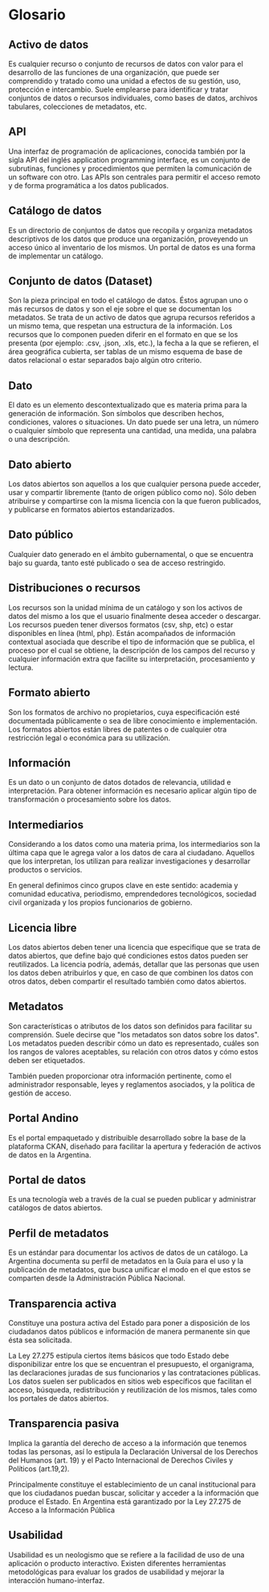 # Glosario


## Activo de datos

Es cualquier recurso o conjunto de recursos de datos con valor para el desarrollo de las funciones de una organización, que puede ser comprendido y tratado como una unidad a efectos de su gestión, uso, protección e intercambio.
Suele emplearse para identificar y tratar conjuntos de datos o recursos individuales, como bases de datos, archivos tabulares, colecciones de metadatos, etc.

## API

Una interfaz de programación de aplicaciones, conocida también por la sigla API del inglés application programming interface,​ es un conjunto de subrutinas, funciones y procedimientos que permiten la comunicación de un software con otro. Las APIs son centrales para permitir el acceso remoto y de forma programática a los datos publicados.

## Catálogo de datos

Es un directorio de conjuntos de datos que recopila y organiza metadatos descriptivos de los datos que produce una organización, proveyendo un acceso único al inventario de los mismos. Un portal de datos es una forma de implementar un catálogo.

## Conjunto de datos (Dataset)

Son la pieza principal en todo el catálogo de datos. Éstos agrupan uno o más recursos de datos y son el eje sobre el que se documentan los metadatos.
Se trata de un activo de datos que agrupa recursos referidos a un mismo tema, que respetan una estructura de la información. Los recursos que lo componen pueden diferir en el formato en que se los presenta (por ejemplo: .csv, .json, .xls, etc.), la fecha a la que se refieren, el área geográfica cubierta, ser tablas de un mismo esquema de base de datos relacional o estar separados bajo algún otro criterio.

## Dato

El dato es un elemento descontextualizado que es materia prima para la generación de información. Son símbolos que describen hechos, condiciones, valores o situaciones.
Un dato puede ser una letra, un número o cualquier símbolo que representa una cantidad, una medida, una palabra o una descripción.

## Dato abierto

Los datos abiertos son aquellos a los que cualquier persona puede acceder, usar y compartir libremente (tanto de origen público como no). Sólo deben atribuirse y compartirse con la misma licencia con la que fueron publicados, y publicarse en formatos abiertos estandarizados.

## Dato público

Cualquier dato generado en el ámbito gubernamental, o que se encuentra bajo su guarda, tanto esté publicado o sea de acceso restringido.

## Distribuciones o recursos

Los recursos son la unidad mínima de un catálogo y son los activos de datos del mismo a los que el usuario finalmente desea acceder o descargar.
Los recursos pueden tener diversos formatos (csv, shp, etc) o estar disponibles en línea (html, php). Están acompañados de información contextual asociada que describe el tipo de información que se publica, el proceso por el cual se obtiene, la descripción de los campos del recurso y cualquier información extra que facilite su interpretación, procesamiento y lectura.

## Formato abierto

Son los formatos de archivo no propietarios, cuya especificación esté documentada públicamente o sea de libre conocimiento e implementación. Los formatos abiertos están libres de patentes o de cualquier otra restricción legal o económica para su utilización.

## Información

Es un dato o un conjunto de datos dotados de relevancia, utilidad e interpretación. Para obtener información es necesario aplicar algún tipo de transformación o procesamiento sobre los datos.

## Intermediarios

Considerando a los datos como una materia prima, los intermediarios son la última capa que le agrega valor a los datos de cara al ciudadano. Aquellos que los interpretan, los utilizan para realizar investigaciones y desarrollar productos o servicios.

En general definimos cinco grupos clave en este sentido: academia y comunidad educativa, periodismo, emprendedores tecnológicos, sociedad civil organizada y los propios funcionarios de gobierno.

## Licencia libre

Los datos abiertos deben tener una licencia que especifique que se trata de datos abiertos, que define bajo qué condiciones estos datos pueden ser reutilizados. La licencia podría, además, detallar que las personas que usen los datos deben atribuirlos y que, en caso de que combinen los datos con otros datos, deben compartir el resultado también como datos abiertos.

## Metadatos

Son características o atributos de los datos son definidos para facilitar su comprensión. Suele decirse que "los metadatos son datos sobre los datos".
Los metadatos pueden describir cómo un dato es representado, cuáles son los rangos de valores aceptables, su relación con otros datos y cómo estos deben ser etiquetados.

También pueden proporcionar otra información pertinente, como el administrador responsable, leyes y reglamentos asociados, y la política de gestión de acceso.

## Portal Andino

Es el portal empaquetado y distribuible desarrollado sobre la base de la plataforma CKAN, diseñado para facilitar la apertura y federación de activos de datos en la Argentina.

## Portal de datos

Es una tecnología web a través de la cual se pueden publicar y administrar catálogos de datos abiertos.

## Perfil de metadatos

Es un estándar para documentar los activos de datos de un catálogo. La Argentina documenta su perfil de metadatos en la Guía para el uso y la publicación de metadatos, que busca unificar el modo en el que estos se comparten desde la Administración Pública Nacional.

## Transparencia activa

Constituye una postura activa del Estado para poner a disposición de los ciudadanos datos públicos e información de manera permanente sin que ésta sea solicitada.

La Ley 27.275 estipula ciertos ítems básicos que todo Estado debe disponibilizar entre los que se encuentran el presupuesto, el organigrama, las declaraciones juradas de sus funcionarios y las contrataciones públicas.
Los datos suelen ser publicados en sitios web específicos que facilitan el acceso, búsqueda, redistribución y reutilización de los mismos, tales como los portales de datos abiertos.

## Transparencia pasiva

Implica la garantía del derecho de acceso a la información que tenemos todas las personas, así lo estipula la Declaración Universal de los Derechos del Humanos (art. 19) y el Pacto Internacional de Derechos Civiles y Políticos (art.19,2).

Principalmente constituye el establecimiento de un canal institucional para que los ciudadanos puedan buscar, solicitar y acceder a la información que produce el Estado. En Argentina está garantizado por la Ley 27.275 de Acceso a la Información Pública

## Usabilidad

Usabilidad es un neologismo que se refiere a la facilidad de uso de una aplicación o producto interactivo. Existen diferentes herramientas metodológicas para evaluar los grados de usabilidad y mejorar la interacción humano-interfaz.

